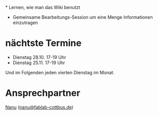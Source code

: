 <onlyinclude>\* Lernen, wie man das Wiki benutzt

  - Gemeinsame Bearbeitungs-Session um eine Menge Informationen
    einzutragen</onlyinclude>

# nächtste Termine

  - Dienstag 28.10. 17-19 Uhr
  - Dienstag 25.11. 17-19 Uhr

Und im Folgenden jeden vierten Dienstag im Monat.

# Ansprechpartner

[Nanu](Benutzer:Nanu "wikilink") (<nanu@fablab-cottbus.de>)